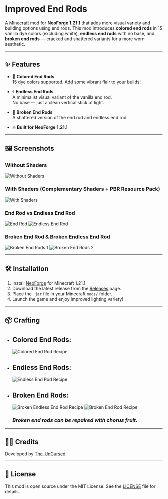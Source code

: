 # Improved End Rods

A Minecraft mod for **NeoForge 1.21.1** that adds more visual variety and
building options using end rods. This mod introduces **colored end rods** in 15 vanilla dye colors (excluding white),
**endless end rods** with no base, and **broken end rods** — cracked and shattered variants for a more worn aesthetic.

---

## ✨ Features

- 🎨 **Colored End Rods**  
  15 dye colors supported. Add some vibrant flair to your builds!


- 🌀 **Endless End Rods**  
  A minimalist visual variant of the vanilla end rod.  
  No base — just a clean vertical stick of light.


- 🔮 **Broken End Rods**  
  A shattered version of the end rod and endless end rod.


- 🔥 **Built for NeoForge 1.21.1**

---

## 🖼️ Screenshots

### Without Shaders
![Without Shaders](./images/without-shaders.png)

### With Shaders (Complementary Shaders + PBR Resource Pack)
![With Shaders](./images/shaders-with-pbr-resource-pack.png)

### End Rod vs Endless End Rod
![End Rod](./images/end-rod-shaders.png)
![Endless End Rod](./images/endless-end-rod-shaders.png)

### Broken End Rod & Broken Endless End Rod
![Broken End Rods 1](./images/broken-end-rods-1.png)
![Broken End Rods 2](./images/broken-end-rods-2.png)

---

## 🛠️ Installation

1. Install [NeoForge](https://neoforged.net/) for Minecraft 1.21.1.
2. Download the latest release from the [Releases](https://github.com/The-UnCursed/NeoForge-Improved-End-Rods-1.21.1/releases) page.
3. Place the `.jar` file in your Minecraft `mods/` folder.
4. Launch the game and enjoy improved lighting variety!

---

## 📦 Crafting

- ## **Colored End Rods**:  
  ![Colored End Rod Recipe](./images/recipe-colored-end-rod.png)


- ## **Endless End Rods**:  
  ![Endless End Rod Recipe](./images/recipe-endless-end-rod.png)


- ## **Broken End Rods**:
  ![Broken Endless End Rod Recipe](./images/recipe-broken-endless-end-rod.png)
  ![Broken End Rod Recipe](./images/recipe-broken-end-rod.png)
  ### *Broken end rods can be repaired with chorus fruit.*

---

## 🧑‍💻 Credits

Developed by [The-UnCursed](https://github.com/The-UnCursed)

---

## 📜 License

This mod is open source under the MIT License. See the [LICENSE](./LICENSE) file for details.
